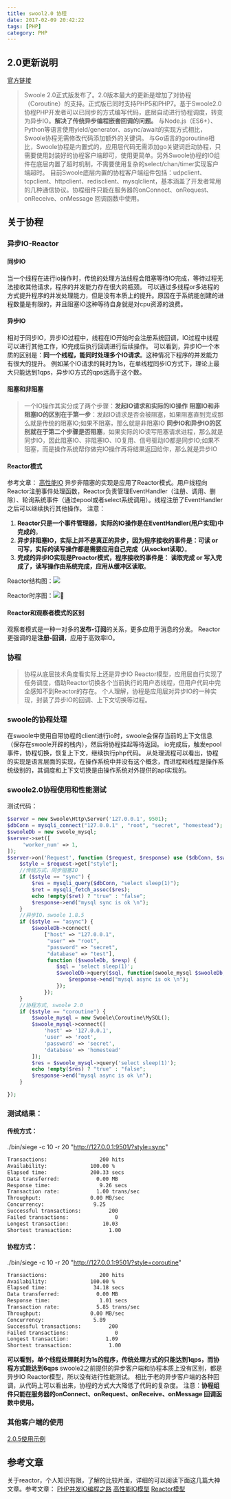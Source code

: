 ```yaml
---
title: swool2.0 协程
date: 2017-02-09 20:42:22
tags: [PHP]
category: PHP
---
```


## 2.0更新说明
[官方链接](https://wiki.swoole.com/wiki/page/672.html)
>Swoole 2.0正式版发布了。2.0版本最大的更新是增加了对协程（Coroutine）的支持。正式版已同时支持PHP5和PHP7。基于Swoole2.0协程PHP开发者可以已同步的方式编写代码，底层自动进行协程调度，转变为异步IO。**解决了传统异步编程嵌套回调的问题。**
>与Node.js（ES6+）、Python等语言使用yield/generator、async/await的实现方式相比，Swoole协程无需修改代码添加额外的关键词。
>与Go语言的goroutine相比，Swoole协程是内置式的，应用层代码无需添加go关键词启动协程，只需要使用封装好的协程客户端即可，使用更简单。另外Swoole协程的IO组件在底层内置了超时机制，不需要使用复杂的select/chan/timer实现客户端超时。
>目前Swoole底层内置的协程客户端组件包括：udpclient、tcpclient、httpclient、redisclient、mysqlclient，基本涵盖了开发者常用的几种通信协议。协程组件只能在服务器的onConnect、onRequest、onReceive、onMessage 回调函数中使用。

## 关于协程
### 异步IO-Reactor
#### 同步IO
当一个线程在进行io操作时，传统的处理方法线程会阻塞等待IO完成，等待过程无法接收其他请求，程序的并发能力存在很大的瓶颈。
可以通过多线程or多进程的方式提升程序的并发处理能力，但是没有本质上的提升。原因在于系统能创建的进程数量是有限的，并且阻塞IO这种等待自身就是对cpu资源的浪费。
#### 异步IO
相对于同步IO，异步IO过程中，线程在IO开始时会注册系统回调，IO过程中线程可以进行其他工作，IO完成后执行回调进行后续操作。
可以看到，异步IO一个本质的区别是：**同一个线程，能同时处理多个IO请求**。这种情况下程序的并发能力有很大的提升。
例如某个IO请求的耗时为1s，在单线程同步IO方式下，理论上最大只能达到1qps，异步IO方式的qps远高于这个数。
#### 阻塞和非阻塞
>一个IO操作其实分成了两个步骤：**发起IO请求和实际的IO操作**
>**阻塞IO和非阻塞IO的区别在于第一步**：发起IO请求是否会被阻塞，如果阻塞直到完成那么就是传统的阻塞IO;如果不阻塞，那么就是非阻塞IO
>**同步IO和异步IO的区别就在于第二个步骤是否阻塞**，如果实际的IO读写阻塞请求进程，那么就是同步IO，因此阻塞IO、非阻塞IO、IO复用、信号驱动IO都是同步IO;如果不阻塞，而是操作系统帮你做完IO操作再将结果返回给你，那么就是异步IO

#### Reactor模式
参考文章： [高性能IO](http://www.cnblogs.com/fanzhidongyzby/p/4098546.html)
异步非阻塞的实现是应用了Reactor模式。用户线程向Reactor注册事件处理函数，Reactor负责管理EventHandler（注册、调用、删除）、轮询系统事件（通过epool或者select系统调用）。线程注册了EventHandler之后可以继续执行其他操作。
注意：
1. **Reactor只是一个事件管理器，实际的IO操作是在EventHandler(用户实现)中完成的**。
2. **异步非阻塞IO，实际上并不是真正的异步，因为程序接收的事件是：可读 or 可写，实际的读写操作都是需要应用自己完成（从socket读取）**。
3. **完成的异步IO实现是Proactor模式，程序接收的事件是： 读取完成 or 写入完成了，读写操作由系统完成，应用从缓冲区读取**。

Reactor结构图：![](http://7xrhmq.com1.z0.glb.clouddn.com/2017-02-10-14867149196922.jpg)

Reactor时序图：![](http://7xrhmq.com1.z0.glb.clouddn.com/2017-02-10-14867149572894.jpg)

#### Reactor和观察者模式的区别
观察者模式是一种一对多的**发布-订阅**的关系，更多应用于消息的分发。
Reactor更强调的是**注册-回调**，应用于高效率IO。

### 协程
>协程从底层技术角度看实际上还是异步IO Reactor模型，应用层自行实现了任务调度，借助Reactor切换各个当前执行的用户态线程，但用户代码中完全感知不到Reactor的存在。
个人理解，协程是应用层对异步IO的一种实现，封装了异步IO的回调、上下文切换等过程。

### swoole的协程处理
在swoole中使用自带协程的client进行io时，swoole会保存当前的上下文信息（保存在swoole开辟的栈内），然后将协程挂起等待返回。
io完成后，触发epool事件，协程切换，恢复上下文，继续执行php代码。
从处理流程可以看出，协程的实现是语言层面的实现，在操作系统中并没有这个概念，而进程和线程是操作系统级别的，其调度和上下文切换是由操作系统对外提供的api实现的。

### swoole2.0协程使用和性能测试
测试代码：

```php
$server = new Swoole\Http\Server('127.0.0.1', 9501);
$dbConn = mysqli_connect("127.0.0.1" , "root", "secret", "homestead");
$swooleDb = new swoole_mysql;
$server->set([
     'worker_num' => 1,
]);
$server->on('Request', function ($request, $response) use ($dbConn, $swooleDb){
    $style = $request->get["style"];
    //传统方式，同步阻塞IO
    if ($style == "sync") {
        $res = mysqli_query($dbConn, "select sleep(1)");
        $ret = mysqli_fetch_assoc($res);
        echo !empty($ret) ? "true" : "false";
        $response->end("mysql sync is ok \n");
    }
    //异步IO，swoole 1.8.5
    if ($style == "async") {
		$swooleDb->connect(
			["host" => "127.0.0.1", 
			 "user" => "root", 
			 "password" => "secret", 
			 "database" => "test"], 
			 function ($swooleDb, $resp) {
			    $sql = 'select sleep(1)';
			    $swooleDb->query($sql, function(swoole_mysql $swooleDb, $res) {
			    	$response->end("mysql async is ok \n");
			    });
			});
    }
    //协程方式, swoole 2.0
    if ($style == "coroutine") {
        $swoole_mysql = new Swoole\Coroutine\MySQL();
        $swoole_mysql->connect([
            'host' => '127.0.0.1',
            'user' => 'root',
            'password' => 'secret',
            'database' => 'homestead'
        ]);
        $res = $swoole_mysql->query('select sleep(1)');
        echo !empty($res) ? "true" : "false";
        $response->end("mysql async is ok \n");
    }

});
```

### 测试结果：
#### 传统方式：
./bin/siege -c 10 -r 20 "http://127.0.0.1:9501/?style=sync"

```sh
Transactions:                 200 hits
Availability:              100.00 %
Elapsed time:              200.33 secs
Data transferred:            0.00 MB
Response time:                9.26 secs
Transaction rate:            1.00 trans/sec
Throughput:                0.00 MB/sec
Concurrency:                9.25
Successful transactions:         200
Failed transactions:               0
Longest transaction:           10.03
Shortest transaction:            1.00
```
#### 协程方式：
./bin/siege -c 10 -r 20 "http://127.0.0.1:9501/?style=coroutine"

```sh
Transactions:                 200 hits
Availability:              100.00 %
Elapsed time:               34.18 secs
Data transferred:            0.00 MB
Response time:                1.01 secs
Transaction rate:            5.85 trans/sec
Throughput:                0.00 MB/sec
Concurrency:                5.89
Successful transactions:         200
Failed transactions:               0
Longest transaction:            1.09
Shortest transaction:            1.00
```
**可以看到，单个线程处理耗时为1s的程序，传统处理方式的只能达到1qps，而协程方式能达到6qps**
swoole2之前提供的异步客户端和协程本质上没有区别，都是异步IO Reactor模型，所以没有进行性能测试。
相比于老的异步客户端的各种回调，从代码上可以看出来，协程的方式大大降低了代码的复杂度。
注意：**协程组件只能在服务器的onConnect、onRequest、onReceive、onMessage 回调函数中使用。**

### 其他客户端的使用
[2.0.5使用示例](https://wiki.swoole.com/wiki/page/672.html)

## 参考文章
关于reactor，个人知识有限，了解的比较片面，详细的可以阅读下面这几篇大神文章。参考文章：
[PHP并发IO编程之路](http://rango.swoole.com/archives/508)
[高性能IO模型](http://www.cnblogs.com/fanzhidongyzby/p/4098546.html)
[Reactor模型](http://www.cnblogs.com/ivaneye/p/5731432.html)

